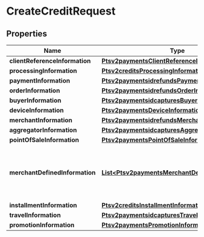 
# CreateCreditRequest

## Properties
Name | Type | Description | Notes
------------ | ------------- | ------------- | -------------
**clientReferenceInformation** | [**Ptsv2paymentsClientReferenceInformation**](Ptsv2paymentsClientReferenceInformation.md) |  |  [optional]
**processingInformation** | [**Ptsv2creditsProcessingInformation**](Ptsv2creditsProcessingInformation.md) |  |  [optional]
**paymentInformation** | [**Ptsv2paymentsidrefundsPaymentInformation**](Ptsv2paymentsidrefundsPaymentInformation.md) |  |  [optional]
**orderInformation** | [**Ptsv2paymentsidrefundsOrderInformation**](Ptsv2paymentsidrefundsOrderInformation.md) |  |  [optional]
**buyerInformation** | [**Ptsv2paymentsidcapturesBuyerInformation**](Ptsv2paymentsidcapturesBuyerInformation.md) |  |  [optional]
**deviceInformation** | [**Ptsv2paymentsDeviceInformation**](Ptsv2paymentsDeviceInformation.md) |  |  [optional]
**merchantInformation** | [**Ptsv2paymentsidrefundsMerchantInformation**](Ptsv2paymentsidrefundsMerchantInformation.md) |  |  [optional]
**aggregatorInformation** | [**Ptsv2paymentsidcapturesAggregatorInformation**](Ptsv2paymentsidcapturesAggregatorInformation.md) |  |  [optional]
**pointOfSaleInformation** | [**Ptsv2paymentsPointOfSaleInformation**](Ptsv2paymentsPointOfSaleInformation.md) |  |  [optional]
**merchantDefinedInformation** | [**List&lt;Ptsv2paymentsMerchantDefinedInformation&gt;**](Ptsv2paymentsMerchantDefinedInformation.md) | The object containing the custom data that the merchant defines.  |  [optional]
**installmentInformation** | [**Ptsv2creditsInstallmentInformation**](Ptsv2creditsInstallmentInformation.md) |  |  [optional]
**travelInformation** | [**Ptsv2paymentsidcapturesTravelInformation**](Ptsv2paymentsidcapturesTravelInformation.md) |  |  [optional]
**promotionInformation** | [**Ptsv2paymentsPromotionInformation**](Ptsv2paymentsPromotionInformation.md) |  |  [optional]



